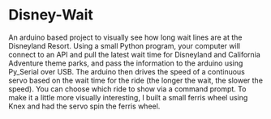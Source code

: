 # Disney-Wait
An arduino based project to visually see how long wait lines are at the Disneyland Resort. Using a small Python program, your computer will connect to an API and pull the latest wait time for Disneyland and California Adventure theme parks, and pass the information to the arduino using Py_Serial over USB. The arduino then drives the speed of a continuous servo based on the wait time for the ride (the longer the wait, the slower the speed). You can choose which ride to show via a command prompt.
To make it a little more visually interesting, I built a small ferris wheel using Knex and had the servo spin the ferris wheel.
